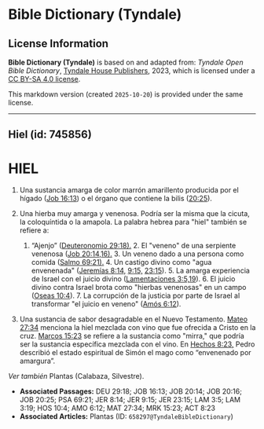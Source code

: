 # Bible Dictionary (Tyndale)

## License Information

**Bible Dictionary (Tyndale)** is based on and adapted from: _Tyndale Open Bible Dictionary_, [Tyndale House Publishers](https://tyndaleopenresources.com/), 2023, which is licensed under a [CC BY-SA 4.0 license](https://creativecommons.org/licenses/by-sa/4.0/legalcode.en).

This markdown version (created `2025-10-20`) is provided under the same license.



--------------------------------

## Hiel (id: 745856)

HIEL
====

1. Una sustancia amarga de color marrón amarillento producida por el hígado ([Job 16:13](https://ref.ly/Job16:13)) o el órgano que contiene la bilis ([20:25](https://ref.ly/Job20:25)).
2. Una hierba muy amarga y venenosa. Podría ser la misma que la cicuta, la coloquíntida o la amapola. La palabra hebrea para "hiel" también se refiere a:

    1. “Ajenjo” ([Deuteronomio 29:18\).](https://ref.ly/Deut29:18)
        2. El "veneno" de una serpiente venenosa ([Job 20:14,16\).](https://ref.ly/Job20:14,Job20:16)
        3. Un veneno dado a una persona como comida ([Salmo 69:21\).](https://ref.ly/Ps69:21)
        4. Un castigo divino como "agua envenenada" ([Jeremías 8:14,](https://ref.ly/Jer8:14) [9:15,](https://ref.ly/Jer9:15) [23:15](https://ref.ly/Jer23:15)).
        5. La amarga experiencia de Israel con el juicio divino ([Lamentaciones 3:5,19](https://ref.ly/Lam3:5,Lam3:19)).
        6. El juicio divino contra Israel brota como "hierbas venenosas" en un campo ([Oseas 10:4](https://ref.ly/Hos10:4)).
        7. La corrupción de la justicia por parte de Israel al transformar "el juicio en veneno" ([Amós 6:12](https://ref.ly/Amos6:12)).
3. Una sustancia de sabor desagradable en el Nuevo Testamento. [Mateo 27:34](https://ref.ly/Matt27:34) menciona la hiel mezclada con vino que fue ofrecida a Cristo en la cruz. [Marcos 15:23](https://ref.ly/Mark15:23) se refiere a la sustancia como "mirra," que podría ser la sustancia específica mezclada con el vino. En [Hechos 8:23,](https://ref.ly/Acts8:23) Pedro describió el estado espiritual de Simón el mago como “envenenado por amargura”.

*Ver también* Plantas (Calabaza, Silvestre).

* **Associated Passages:** DEU 29:18; JOB 16:13; JOB 20:14; JOB 20:16; JOB 20:25; PSA 69:21; JER 8:14; JER 9:15; JER 23:15; LAM 3:5; LAM 3:19; HOS 10:4; AMO 6:12; MAT 27:34; MRK 15:23; ACT 8:23
* **Associated Articles:** Plantas (ID: `658297@TyndaleBibleDictionary`)

